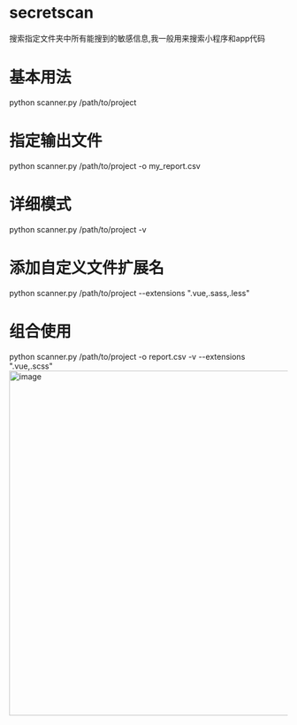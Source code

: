 # secretscan
搜索指定文件夹中所有能搜到的敏感信息,我一般用来搜索小程序和app代码
# 基本用法
python scanner.py /path/to/project

# 指定输出文件
python scanner.py /path/to/project -o my_report.csv

# 详细模式
python scanner.py /path/to/project -v

# 添加自定义文件扩展名
python scanner.py /path/to/project --extensions ".vue,.sass,.less"

# 组合使用
python scanner.py /path/to/project -o report.csv -v --extensions ".vue,.scss"
<img width="1485" height="624" alt="image" src="https://github.com/user-attachments/assets/0a359197-1e1b-4610-bf1a-a9e52f1ce976" />
